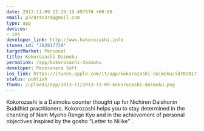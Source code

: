 ```yaml
--- 
date: 2013-11-09 12:29:19.497970 +00:00
email: p3c0r4n3r4@gmail.com
type: app
devices: 
- ios
developer_link: http://www.kokorozashi.info
itunes_id: "702817729"
targetMarket: Personal
title: Kokorozashi Daimoku
permalink: /app/kokorozashi-daimoku
developer: Pecoranera Soft
ios_link: https://itunes.apple.com/it/app/kokorozashi-daimoku/id702817729?mt=8
status: publish
thumb: /uploads/app/2013-11/2013-11-09-kokorozashi-daimoku.png
---
```


Kokorozashi is a Daimoku counter thought up for Nichiren Daishonin Buddhist practitioners.
Kokorozashi helps you to stay determined in the chanting of Nam Myoho Renge Kyo and in the achievement of personal objectives inspired by the gosho “Letter to Niiike” .
